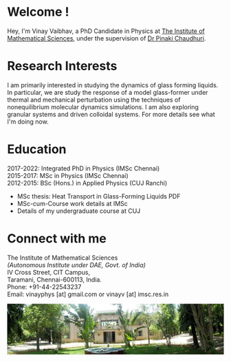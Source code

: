 # Welcome !

Hey, I'm Vinay Vaibhav, a PhD Candidate in Physics at <a href="https://www.imsc.res.in">The Institute of Mathematical Sciences</a>, under the supervision of <a href="https://www.imsc.res.in/pinaki_chaudhuri">Dr Pinaki Chaudhuri</a>.

# Research Interests
I am primarily interested in studying the dynamics of glass forming liquids. In particular, we are study the response of a model glass-former under thermal and mechanical perturbation using the techniques of nonequilibrium molecular dynamics simulations. I am also exploring granular systems and driven colloidal systems. For more details see what I'm doing now.

<!---
<img src="images/blj.gif" width = "900">
-->

# Education
2017-2022:	Integrated PhD in Physics (IMSc Chennai)  
2015-2017:	  MSc in Physics (IMSc Chennai)  
2012-2015:	  BSc (Hons.) in Applied Physics (CUJ Ranchi)

* MSc thesis: Heat Transport in Glass-Forming Liquids PDF  
* MSc-cum-Course work details at IMSc    
* Details of my undergraduate course at CUJ

# Connect with me
The Institute of Mathematical Sciences  
*(Autonomous Institute under DAE, Govt. of India)*  
IV Cross Street, CIT Campus,  
Taramani, Chennai-600113, India.  
Phone: +91-44-22543237  
Email: vinayphys [at] gmail.com or vinayv [at] imsc.res.in

<img src="images/imsc.jpg" width = "900">
